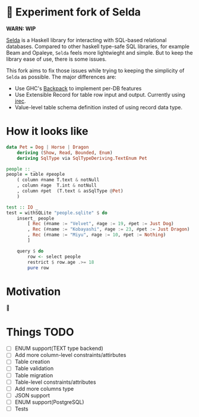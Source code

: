 🚧 Experiment fork of Selda
===========================
**WARN: WIP**

[Selda](https://github.com/valderman/selda) is a Haskell library for interacting with SQL-based relational databases.
Compared to other haskell type-safe SQL libraries, for example Beam and Opaleye, `Selda` feels more lightwieght and simple. But to keep the library ease of use, there is some issues.


This fork aims to fix those issues while trying to keeping the simplicity of `Selda` as possible.
The major differences are:

* Use GHC's [Backpack](https://gitlab.haskell.org/ghc/ghc/-/wikis/backpack) to implement per-DB features
* Use Extensible Record for table row input and output. Currently using [jrec](https://github.com/juspay/jrec).
* Value-level table schema definition insted of using record data type.

How it looks like
=================

```haskell
data Pet = Dog | Horse | Dragon
    deriving (Show, Read, Bounded, Enum)
    deriving SqlType via SqlTypeDeriving.TextEnum Pet

people :: _
people = table #people
    ( column #name T.text & notNull
    , column #age  T.int & notNull
    , column #pet  (T.text & asSqlType @Pet)
    )

test :: IO _
test = withSQLite "people.sqlite" $ do
    insert_ people
        [ Rec (#name := "Velvet", #age := 19, #pet := Just Dog)
        , Rec (#name := "Kobayashi", #age := 23, #pet := Just Dragon)
        , Rec (#name := "Miyu", #age := 10, #pet := Nothing)
        ]

    query $ do
        row <- select people
        restrict $ row.age .>= 18
        pure row
```

Motivation
==========

🚧

Things TODO
=============================

* [ ] ENUM support(TEXT type backend)
* [ ] Add more column-level constraints/attirbutes
* [ ] Table creation
* [ ] Table validation
* [ ] Table migration
* [ ] Table-level constraints/attributes
* [ ] Add more columns type
* [ ] JSON support
* [ ] ENUM support(PostgreSQL)
* [ ] Tests
